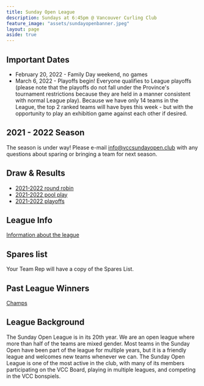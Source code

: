 ```yaml
---
title: Sunday Open League
description: Sundays at 6:45pm @ Vancouver Curling Club
feature_image: "assets/sundayopenbanner.jpeg"
layout: page
aside: true
---
```


## Important Dates
* February 20, 2022 - Family Day weekend, no games
* March 6, 2022 - Playoffs begin! Everyone qualifies to League playoffs (please note that the playoffs do not fall under the Province's tournament restrictions because they are held in a manner consistent with normal League play). Because we have only 14 teams in the League, the top 2 ranked teams will have byes this week - but with the opportunity to play an exhibition game against each other if desired.

## 2021 - 2022 Season
The season is under way! Please e-mail [info@vccsundayopen.club](mailto:info@vccsundayopen.club) with any questions about sparing or bringing a team for next season.

## Draw & Results
* [2021-2022 round robin](assets/SundayOpen2021-22_RR_FINAL.pdf)
* [2021-2022 pool play](assets/SundayOpen2021-22_POOLS.pdf)
* [2021-2022 playoffs](assets/SundayOpen2021-22_PLAYOFF.pdf)

## League Info
[Information about the league](leagueinfo.html)

## Spares list
Your Team Rep will have a copy of the Spares List.

## Past League Winners
[Champs](pastchamps.html)

## League Background

The Sunday Open League is in its 20th year. We are an open
league where more than half of the teams are mixed gender. Most teams
in the Sunday Open have been part of the league for multiple years, but
it is a friendly league and welcomes new teams whenever we can. The Sunday
Open League is one of the most active in the club, with many of its members
participating on the VCC Board, playing in multiple leagues, and competing
in the VCC bonspiels.
